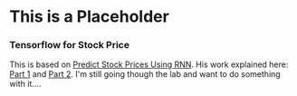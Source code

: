 # This is a Placeholder

### Tensorflow for Stock Price

This is based on [Predict Stock Prices Using RNN](https://github.com/lilianweng/stock-rnn). His work explained here: [Part 1](https://lilianweng.github.io/lil-log/2017/07/08/predict-stock-prices-using-RNN-part-1.html) and [Part 2](https://lilianweng.github.io/lil-log/2017/07/22/predict-stock-prices-using-RNN-part-2.html). I'm still going though the lab and want to do something with it....

